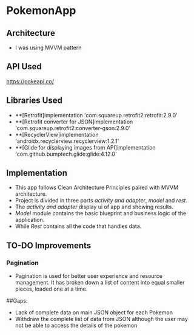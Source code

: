 # PokemonApp

## Architecture

* I was using MVVM pattern

## API Used
https://pokeapi.co/

## Libraries Used

* **[Retrofit]implementation 'com.squareup.retrofit2:retrofit:2.9.0'
* **[Retrofit converter for JSON]implementation 'com.squareup.retrofit2:converter-gson:2.9.0'
* **[RecyclerView]implementation 'androidx.recyclerview:recyclerview:1.2.1'
* **[Glide for displaying images from API]implementation 'com.github.bumptech.glide:glide:4.12.0'


## Implementation
* This app follows Clean Architecture Principles paired with MVVM architecture.
* Project is divided in three parts  *activity and adapter*, *model* and *rest*.
* The *activity and adapter* display ui of app and showing results.
* *Model* module contains the basic blueprint and business logic of the application.
* While *Rest* contains all the code that handles data.


## TO-DO Improvements

### Pagination
* Pagination is used for better user experience and resource management. It has broken down a list of content into equal smaller pieces, loaded one at a time.

##Gaps:
* Lack of complete data on main JSON object for each Pokemon
* Withdraw the complete list of data from JSON although the user may not be able to access the details of the pokemon

